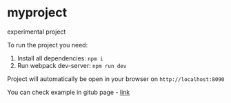 # myproject
experimental project

To run the project you need:

1) Install all dependencies: ```npm i```
2) Run webpack dev-server: ```npm run dev```

Project will automatically be open in your browser on ```http://localhost:8090```

You can check example in gitub page - [link](http://pikapoool.github.io/portfolio/myproject)
